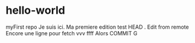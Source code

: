# hello-world
myFirst repo
Je suis ici. Ma premiere edition
test HEAD . Edit from remote
Encore une ligne pour fetch vvv ffff Alors
COMMIT G
